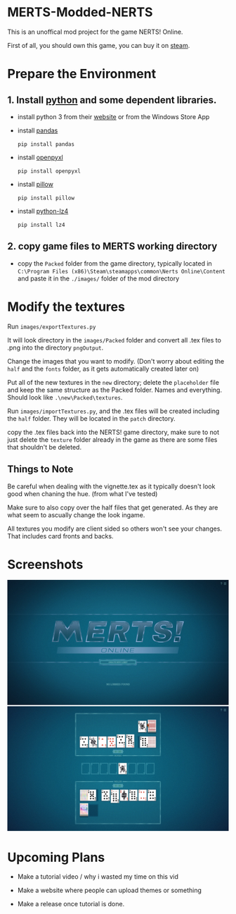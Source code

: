 # MERTS-Modded-NERTS

This is an unoffical mod project for the game NERTS! Online.

First of all, you should own this game, you can buy it on [steam](https://store.steampowered.com/app/1131190/NERTS_Online/).

# Prepare the Environment
## 1. Install [python](https://www.python.org/) and some dependent libraries.

* install python 3 from their [website](https://www.python.org/downloads/) or from the Windows Store App

* install [pandas](https://pandas.pydata.org/)
  ```
  pip install pandas
  ```
* install [openpyxl](https://openpyxl.readthedocs.io/en/stable/)
  ```
  pip install openpyxl
  ```
* install [pillow](https://python-pillow.org/)
  ```
  pip install pillow
  ```
* install [python-lz4](https://github.com/python-lz4/python-lz4)
  ```
  pip install lz4
  ```
  
## 2. copy game files to MERTS working directory

* copy the ``Packed`` folder from the game directory, typically located in ``C:\Program Files (x86)\Steam\steamapps\common\Nerts Online\Content`` and paste it in the  ``./images/`` folder of the mod directory

# Modify the textures
Run ``images/exportTextures.py`` 

It will look directory in the ``images/Packed`` folder and convert all .tex files to .png into the directory ``pngOutput``.

Change the images that you want to modify. (Don't worry about editing the ``half`` and the ``fonts`` folder, as it gets automatically created later on)

Put all of the new textures in the ``new`` directory; delete the ``placeholder`` file and keep the same structure as the Packed folder. Names and everything. Should look like ``.\new\Packed\textures``.

Run ``images/importTextures.py``, and the .tex files will be created including the ``half`` folder. They will be located in the ``patch`` directory.

copy the .tex files back into the NERTS! game directory, make sure to not just delete the ``texture`` folder already in the game as there are some files that shouldn't be deleted.

## Things to Note

Be careful when dealing with the vignette.tex as it typically doesn't look good when chaning the hue. (from what I've tested)

Make sure to also copy over the half files that get generated. As they are what seem to ascually change the look ingame.

All textures you modify are client sided so others won't see your changes. That includes card fronts and backs.

# Screenshots
![](screenshots/screenshot_1.jpg)
![](screenshots/screenshot_2.jpg)


# Upcoming Plans

* Make a tutorial video / why i wasted my time on this vid

* Make a website where people can upload themes or something

* Make a release once tutorial is done.
